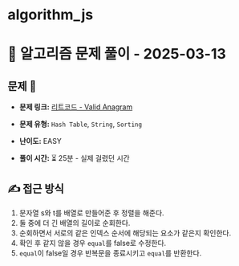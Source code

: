# algorithm_js

# 📝 알고리즘 문제 풀이 - 2025-03-13

## 문제 📖

-   **문제 링크:** [리트코드 - Valid Anagram](https://leetcode.com/problems/valid-anagram/description/)

-   **문제 유형:** `Hash Table`, `String`, `Sorting`

-   **난이도:** EASY

-   **풀이 시간:** ⏳ 25분 - 실제 걸렸던 시간

## ✍ 접근 방식

1. 문자열 s와 t를 배열로 만들어준 후 정렬을 해준다.
2. 둘 중에 더 긴 배열의 길이로 순회한다.
3. 순회하면서 서로의 같은 인덱스 순서에 해당되는 요소가 같은지 확인한다.
4. 확인 후 같지 않을 경우 `equal`를 false로 수정한다.
5. `equal`이 false일 경우 반복문을 종료시키고 `equal`를 반환한다.
